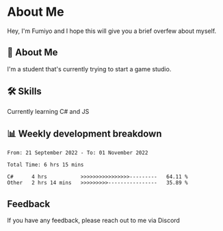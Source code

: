 
# About Me

Hey, I'm Fumiyo and I hope this will give you a brief overfew about myself.


## 🚀 About Me
I'm a student that's currently trying to start a game studio.


## 🛠 Skills

Currently learning C# and JS


## 📊 Weekly development breakdown
<!--START_SECTION:waka-->

```text
From: 21 September 2022 - To: 01 November 2022

Total Time: 6 hrs 15 mins

C#      4 hrs           >>>>>>>>>>>>>>>>---------   64.11 %
Other   2 hrs 14 mins   >>>>>>>>>----------------   35.89 %
```

<!--END_SECTION:waka-->


## Feedback

If you have any feedback, please reach out to me via Discord
